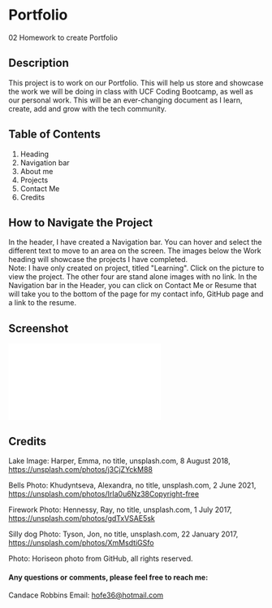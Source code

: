 # Portfolio
02 Homework to create Portfolio

## Description
This project is to work on our Portfolio.  This will help us store and showcase the work we will be doing in class with UCF Coding Bootcamp, as well as our personal work.  This will be an ever-changing document as I learn, create, add and grow with the tech community.  

## Table of Contents
1. Heading
2. Navigation bar
3. About me
4. Projects
5. Contact Me
6. Credits

## How to Navigate the Project
In the header, I have created a Navigation bar.  You can hover and select the different text to move to an area on the screen.  The images below the Work heading will showcase the projects I have completed.  
Note:  I have only created on project, titled "Learning".  Click on the picture to view the project.  The other four are stand alone images with no link.  In the Navigation bar in the Header, you can click on Contact Me or Resume that will take you to the bottom of the page for my contact info, GitHub page and a link to the resume.

## Screenshot
!["Screenshot of Portfolio"](./Assets/images/screencapture-canro2b-github-io-Portfolio-2022-03-29-17_40_44.pdf)


## Credits
Lake Image:
Harper, Emma, no title, unsplash.com, 8 August 2018, https://unsplash.com/photos/j3CjZYckM88


Bells Photo:
Khudyntseva, Alexandra, no title, unsplash.com, 2 June 2021, https://unsplash.com/photos/IrIa0u6Nz38Copyright-free

Firework Photo:
Hennessy, Ray, no title, unsplash.com, 1 July 2017, https://unsplash.com/photos/gdTxVSAE5sk


Silly dog Photo:
Tyson, Jon, no title, unsplash.com, 22 January 2017, https://unsplash.com/photos/XmMsdtiGSfo


Photo: Horiseon photo from GitHub, all rights reserved.


#### Any questions or comments, please feel free to reach me:
Candace Robbins
Email: hofe36@hotmail.com



